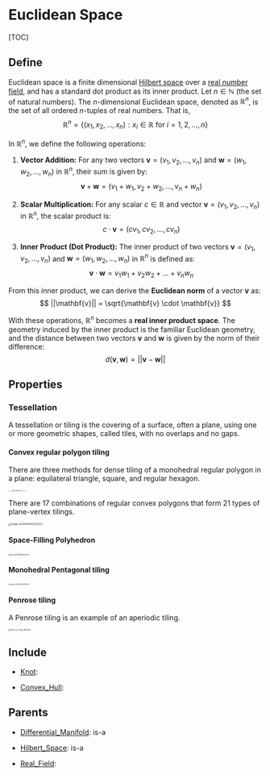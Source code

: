 # Euclidean Space

[TOC]

## Define

Euclidean space is a finite dimensional [Hilbert space](./Hilbert_Space.md) over a [real number field](./Real_Field.md), and has a standard dot product as its inner product. Let $n \in \mathbb{N}$ (the set of natural numbers). The $n$-dimensional Euclidean space, denoted as $\mathbb{R}^n$, is the set of all ordered $n$-tuples of real numbers. That is,
$$
\mathbb{R}^n = \{(x_1, x_2, \dots, x_n) : x_i \in \mathbb{R} \text{ for } i = 1,2, \dots, n\}
$$

In $\mathbb{R}^n$, we define the following operations:

1. **Vector Addition:** For any two vectors $\mathbf{v} = (v_1, v_2, \dots, v_n)$ and $\mathbf{w} = (w_1, w_2, \dots, w_n)$ in $\mathbb{R}^n$, their sum is given by:
$$
\mathbf{v} + \mathbf{w} = (v_1 + w_1, v_2 + w_2, \dots, v_n + w_n)
$$

2. **Scalar Multiplication:** For any scalar $c \in \mathbb{R}$ and vector $\mathbf{v} = (v_1, v_2, \dots, v_n)$ in $\mathbb{R}^n$, the scalar product is:
$$
c \cdot \mathbf{v} = (c v_1, c v_2, \dots, c v_n)
$$

3. **Inner Product (Dot Product):** The inner product of two vectors $\mathbf{v} = (v_1, v_2, \dots, v_n)$ and $\mathbf{w} = (w_1, w_2, \dots, w_n)$ in $\mathbb{R}^n$ is defined as:
$$
\mathbf{v} \cdot \mathbf{w} = v_1 w_1 + v_2 w_2 + \dots + v_n w_n
$$

From this inner product, we can derive the **Euclidean norm** of a vector $\mathbf{v}$ as:
$$
||\mathbf{v}|| = \sqrt{\mathbf{v} \cdot \mathbf{v}}
$$

With these operations, $\mathbb{R}^n$ becomes a **real inner product space**. The geometry induced by the inner product is the familiar Euclidean geometry, and the distance between two vectors $\mathbf{v}$ and $\mathbf{w}$ is given by the norm of their difference:
$$
d(\mathbf{v}, \mathbf{w}) = ||\mathbf{v} - \mathbf{w}||
$$

## Properties

### Tessellation

A tessellation or tiling is the covering of a surface, often a plane, using one or more geometric shapes, called tiles, with no overlaps and no gaps.

#### Convex regular polygon tiling

There are three methods for dense tiling of a monohedral regular polygon in a plane: equilateral triangle, square, and regular hexagon.

<img src="assets/1-uniform_n11.svg" alt="1-uniform_n11" style="zoom:8%;" /><img src="assets/1-uniform_n5.svg" alt="1-uniform_n5" style="zoom:20%;" /><img src="assets/1-uniform_n1.svg" alt="1-uniform_n1" style="zoom:8%;" />

There are 17 combinations of regular convex polygons that form 21 types of plane-vertex tilings.

<img src="assets/image-20240209012125223.png" alt="image-20240209012125223" style="zoom: 33%;" />

#### Space-Filling Polyhedron

<img src="assets/SpaceFillingPolyhedra_1000.svg" alt="SpaceFillingPolyhedra" style="zoom: 25%;" />

#### Monohedral Pentagonal tiling

<img src="assets/image-20240209013213739.png" alt="image-20240209013213739" style="zoom:20%;" />

#### Penrose tiling

A Penrose tiling is an example of an aperiodic tiling.

<img src="assets/Penrose_Tiling_(Rhombi).svg" alt="Penrose_Tiling_(Rhombi)" style="zoom:25%;" />

## Include

- [Knot](./Knot.md): 

- [Convex_Hull](./Convex_Hull.md): 

## Parents

- [Differential_Manifold](./Differential_Manifold.md): is-a

- [Hilbert_Space](./Hilbert_Space.md): is-a

- [Real_Field](./Real_Field.md): 

